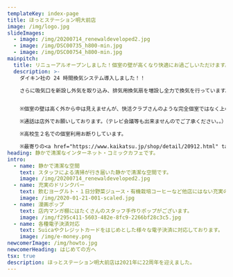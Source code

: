 ```yaml
---
templateKey: index-page
title: ほっとステーション明大前店
image: /img/logo.jpg
slideImages:
  - image: /img/20200714_renewaldeveloped2.jpg
  - image: /img/DSC00735_h800-min.jpg
  - image: /img/DSC00754_h800-min.jpg
mainpitch:
  title: リニューアルオープンしました！個室の壁が高くなり快適にお過ごしいただけます。
  description: >-
    ダイキン社の 24 時間換気システム導入しました！！

    さらに吸気口を新設し外気を取り込み、排気用換気扇を増設し全力で換気を行っています。


    ※個室の壁は高く外から中は見えませんが、快活クラブさんのような完全個室ではなく上のほうは開いている個室です。（その分料金はぐっとお安くなっております。）

    ※通話は店外でお願いしております。（テレビ会議等も出来ませんのでご了承ください。。）

    ※高校生２名での個室利用お断りしています。

    ※最寄りの<a href="https://www.kaikatsu.jp/shop/detail/20912.html" target="_blank" rel="noopener noreferrer">快活クラブさん</a>は下北にございます。
heading: 静かで清潔なインターネット・コミックカフェです。
intro:
  - name: 静かで清潔な空間
    text: スタッフによる清掃が行き届いた静かで清潔な空間です。
    image: /img/20200714_renewaldeveloped2.jpg
  - name: 充実のドリンクバー
    text: 飲むヨーグルト・１日分野菜ジュース・有機栽培コーヒーなど他店にはない充実のドリンクバーがございます。
    image: /img/2020-01-21-001-scaled.jpg
  - name: 漫画ポップ
    text: 店内マンガ棚にはたくさんのスタッフ手作りポップがございます。
    image: /img/f295c411-5603-482e-8fc9-2266bf28c3c5.jpg
  - name: 各種電子決済対応
    text: Suicaやクレジットカードをはじめとした様々な電子決済に対応しております。
    image: /img/e-money.png
newcomerImage: /img/howto.jpg
newcomerHeading: はじめての方へ
tsx: true
description: ほっとステーション明大前店は2021年に22周年を迎えました。
---
```

